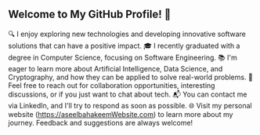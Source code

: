 ## Welcome to My GitHub Profile! 👋

🔍 I enjoy exploring new technologies and developing innovative software solutions that can have a positive impact.
🎓 I recently graduated with a degree in Computer Science, focusing on Software Engineering.
📚 I'm eager to learn more about Artificial Intelligence, Data Science, and Cryptography, and how they can be applied to solve real-world problems.
🤝 Feel free to reach out for collaboration opportunities, interesting discussions, or if you just want to chat about tech.
📬 You can contact me via LinkedIn, and I'll try to respond as soon as possible.
🌐 Visit my personal website (https://aseelbahakeemWebsite.com) to learn more about my journey. Feedback and suggestions are always welcome!

